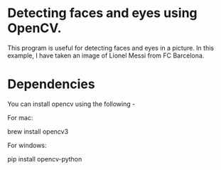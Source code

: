 # Detecting faces and eyes using OpenCV. 

This program is useful for detecting faces and eyes in a picture. In this example, I have taken an image of Lionel Messi from FC Barcelona. 

# Dependencies 

You can install opencv using the following - 

For mac: 

brew install opencv3

For windows: 

pip install opencv-python
